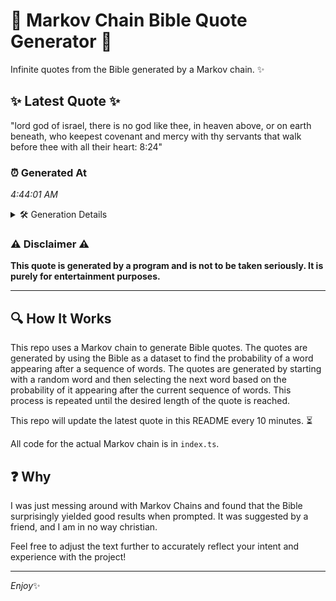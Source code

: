 # 📖 Markov Chain Bible Quote Generator 📖

Infinite quotes from the Bible generated by a Markov chain. ✨

## ✨ Latest Quote ✨
"lord god of israel, there is no god like thee, in heaven above, or on earth beneath, who keepest covenant and mercy with thy servants that walk before thee with all their heart: 8:24"

### ⏰ Generated At
*4:44:01 AM*

<details>
    <summary>🛠️ Generation Details</summary>
    <p>
        <strong>🌱 Seed:</strong> lord<br>
        <strong>🔄 Iterations:</strong> 33<br>
        <strong>📜 Context History:</strong><br>[ lord ]: god<br>[ lord, god ]: of<br>[ lord, god, of ]: israel,<br>[ lord, god, of, israel, ]: there<br>[ lord, god, of, israel,, there ]: is<br>[ lord, god, of, israel,, there, is ]: no<br>[ god, of, israel,, there, is, no ]: god<br>[ of, israel,, there, is, no, god ]: like<br>[ israel,, there, is, no, god, like ]: thee,<br>[ there, is, no, god, like, thee, ]: in<br>[ is, no, god, like, thee,, in ]: heaven<br>[ no, god, like, thee,, in, heaven ]: above,<br>[ god, like, thee,, in, heaven, above, ]: or<br>[ like, thee,, in, heaven, above,, or ]: on<br>[ thee,, in, heaven, above,, or, on ]: earth<br>[ in, heaven, above,, or, on, earth ]: beneath,<br>[ heaven, above,, or, on, earth, beneath, ]: who<br>[ above,, or, on, earth, beneath,, who ]: keepest<br>[ or, on, earth, beneath,, who, keepest ]: covenant<br>[ on, earth, beneath,, who, keepest, covenant ]: and<br>[ earth, beneath,, who, keepest, covenant, and ]: mercy<br>[ beneath,, who, keepest, covenant, and, mercy ]: with<br>[ who, keepest, covenant, and, mercy, with ]: thy<br>[ keepest, covenant, and, mercy, with, thy ]: servants<br>[ covenant, and, mercy, with, thy, servants ]: that<br>[ and, mercy, with, thy, servants, that ]: walk<br>[ mercy, with, thy, servants, that, walk ]: before<br>[ with, thy, servants, that, walk, before ]: thee<br>[ thy, servants, that, walk, before, thee ]: with<br>[ servants, that, walk, before, thee, with ]: all<br>[ that, walk, before, thee, with, all ]: their<br>[ walk, before, thee, with, all, their ]: heart:<br>[ before, thee, with, all, their, heart: ]: 8:24<br>
    </p>
</details>

### ⚠️ Disclaimer ⚠️
**This quote is generated by a program and is not to be taken seriously. It is purely for entertainment purposes.**

---

## 🔍 How It Works

This repo uses a Markov chain to generate Bible quotes. The quotes are generated by using the Bible as a dataset to find the probability of a word appearing after a sequence of words. The quotes are generated by starting with a random word and then selecting the next word based on the probability of it appearing after the current sequence of words. This process is repeated until the desired length of the quote is reached.

This repo will update the latest quote in this README every 10 minutes. ⏳

All code for the actual Markov chain is in `index.ts`.

## ❓ Why

I was just messing around with Markov Chains and found that the Bible surprisingly yielded good results when prompted. 
It was suggested by a friend, and I am in no way christian.

Feel free to adjust the text further to accurately reflect your intent and experience with the project!

---

*Enjoy*✨

